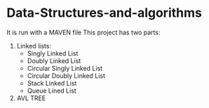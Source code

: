 # Data-Structures-and-algorithms
It is run with a MAVEN file
This project has two parts:
1. Linked lists:
   - Singly Linked List
   - Doubly Linked List
   - Circular Singly Linked List
   - Circular Doubly Linked List
   - Stack Linked List
   - Queue Lined List
2. AVL TREE
